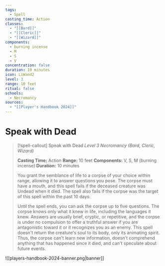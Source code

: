 ```yaml
---
tags:
  - Spell
casting_time: Action
classes:
  - "[[Bard]]"
  - "[[Cleric]]"
  - "[[Wizard]]"
components:
  - burning incense
  - M
  - S
  - V
concentration: false
duration: 10 minutes
icon: LiWand2
level: 3
range: 10 feet
ritual: false
schools:
  - Necromancy
sources:
  - "[[Player's Handbook 2024]]"
---
```


# Speak with Dead

>[!spell-callout] Speak with Dead
>_Level 3 Necromancy (Bard, Cleric, Wizard)_
>
>**Casting Time:** Action
>**Range:** 10 feet
>**Components:** V, S, M (burning incense)
>**Duration:** 10 minutes
>
>You grant the semblance of life to a corpse of your choice within range, allowing it to answer questions you pose. The corpse must have a mouth, and this spell fails if the deceased creature was Undead when it died. The spell also fails if the corpse was the target of this spell within the past 10 days.
>
>Until the spell ends, you can ask the corpse up to five questions. The corpse knows only what it knew in life, including the languages it knew. Answers are usually brief, cryptic, or repetitive, and the corpse is under no compulsion to offer a truthful answer if you are antagonistic toward it or it recognizes you as an enemy. This spell doesn't return the creature's soul to its body, only its animating spirit. Thus, the corpse can't learn new information, doesn't comprehend anything that has happened since it died, and can't speculate about future events.


![[players-handbook-2024-banner.png|banner]]
